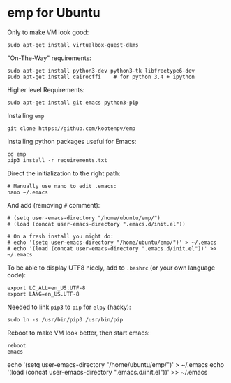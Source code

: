 # emp for Ubuntu

Only to make VM look good:

    sudo apt-get install virtualbox-guest-dkms

"On-The-Way" requirements:

    sudo apt-get install python3-dev python3-tk libfreetype6-dev
    sudo apt-get install cairocffi    # for python 3.4 + ipython

Higher level Requirements:

    sudo apt-get install git emacs python3-pip

Installing `emp`

    git clone https://github.com/kootenpv/emp

Installing python packages useful for Emacs:

    cd emp
    pip3 install -r requirements.txt

Direct the initialization to the right path:

    # Manually use nano to edit .emacs:
    nano ~/.emacs

And add (removing `#` comment):

    # (setq user-emacs-directory "/home/ubuntu/emp/")
    # (load (concat user-emacs-directory ".emacs.d/init.el"))

    # On a fresh install you might do:
    # echo '(setq user-emacs-directory "/home/ubuntu/emp/")' > ~/.emacs
    # echo '(load (concat user-emacs-directory ".emacs.d/init.el"))' >> ~/.emacs

To be able to display UTF8 nicely, add to `.bashrc` (or your own language code):

    export LC_ALL=en_US.UTF-8
    export LANG=en_US.UTF-8

Needed to link `pip3` to `pip` for `elpy` (hacky):

    sudo ln -s /usr/bin/pip3 /usr/bin/pip

Reboot to make VM look better, then start emacs:

    reboot
    emacs


echo '(setq user-emacs-directory "/home/ubuntu/emp/")' > ~/.emacs
echo '(load (concat user-emacs-directory ".emacs.d/init.el"))' >> ~/.emacs
